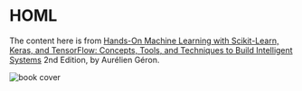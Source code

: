 # HOML

The content here is from [Hands-On Machine Learning with Scikit-Learn, Keras, and TensorFlow: Concepts, Tools, and Techniques to Build Intelligent Systems](https://www.amazon.com/Hands-Machine-Learning-Scikit-Learn-TensorFlow/dp/1492032646)  2nd Edition, by Aurélien Géron.

![book cover](https://images-na.ssl-images-amazon.com/images/I/51aqYc1QyrL._SX379_BO1,204,203,200_.jpg)
